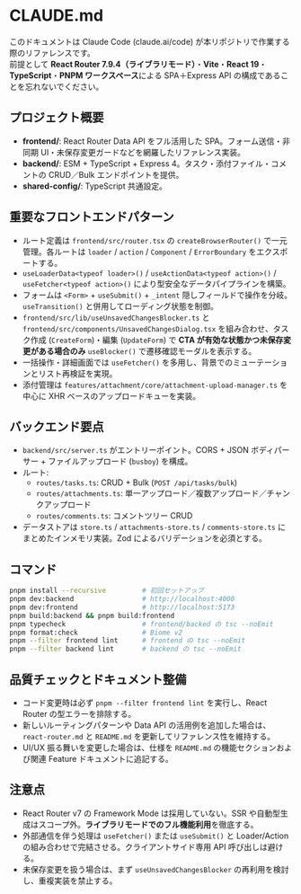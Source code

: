 # CLAUDE.md

このドキュメントは Claude Code (claude.ai/code) が本リポジトリで作業する際のリファレンスです。  
前提として **React Router 7.9.4（ライブラリモード）**・**Vite**・**React 19**・**TypeScript**・**PNPM ワークスペース**による SPA＋Express API の構成であることを忘れないでください。

## プロジェクト概要
- **frontend/**: React Router Data API をフル活用した SPA。フォーム送信・非同期 UI・未保存変更ガードなどを網羅したリファレンス実装。
- **backend/**: ESM + TypeScript + Express 4。タスク・添付ファイル・コメントの CRUD／Bulk エンドポイントを提供。
- **shared-config/**: TypeScript 共通設定。

## 重要なフロントエンドパターン
- ルート定義は `frontend/src/router.tsx` の `createBrowserRouter()` で一元管理。各ルートは `loader` / `action` / `Component` / `ErrorBoundary` をエクスポートする。
- `useLoaderData<typeof loader>()` / `useActionData<typeof action>()` / `useFetcher<typeof action>()` により型安全なデータパイプラインを構築。
- フォームは `<Form>` + `useSubmit()` + `_intent` 隠しフィールドで操作を分岐。`useTransition()` と併用してローディング状態を制御。
- `frontend/src/lib/useUnsavedChangesBlocker.ts` と `frontend/src/components/UnsavedChangesDialog.tsx` を組み合わせ、タスク作成 (`CreateForm`)・編集 (`UpdateForm`) で **CTA が有効な状態かつ未保存変更がある場合のみ** `useBlocker()` で遷移確認モーダルを表示する。
- 一括操作・詳細画面では `useFetcher()` を多用し、背景でのミューテーションとリスト再検証を実現。
- 添付管理は `features/attachment/core/attachment-upload-manager.ts` を中心に XHR ベースのアップロードキューを実装。

## バックエンド要点
- `backend/src/server.ts` がエントリーポイント。CORS + JSON ボディパーサー + ファイルアップロード (`busboy`) を構成。
- ルート:
  - `routes/tasks.ts`: CRUD + Bulk (`POST /api/tasks/bulk`)
  - `routes/attachments.ts`: 単一アップロード／複数アップロード／チャンクアップロード
  - `routes/comments.ts`: コメントツリー CRUD
- データストアは `store.ts` / `attachments-store.ts` / `comments-store.ts` にまとめたインメモリ実装。Zod によるバリデーションを必須とする。

## コマンド
```bash
pnpm install --recursive         # 初回セットアップ
pnpm dev:backend                 # http://localhost:4000
pnpm dev:frontend                # http://localhost:5173
pnpm build:backend && pnpm build:frontend
pnpm typecheck                   # frontend/backed の tsc --noEmit
pnpm format:check                # Biome v2
pnpm --filter frontend lint      # frontend の tsc --noEmit
pnpm --filter backend lint       # backend の tsc --noEmit
```

## 品質チェックとドキュメント整備
- コード変更時は必ず `pnpm --filter frontend lint` を実行し、React Router の型エラーを排除する。
- 新しいルーティングパターンや Data API の活用例を追加した場合は、`react-router.md` と `README.md` を更新してリファレンス性を維持する。
- UI/UX 振る舞いを変更した場合は、仕様を `README.md` の機能セクションおよび関連 Feature ドキュメントに追記する。

## 注意点
- React Router v7 の Framework Mode は採用していない。SSR や自動型生成はスコープ外。**ライブラリモードでのフル機能利用**を徹底する。
- 外部通信を伴う処理は `useFetcher()` または `useSubmit()` と Loader/Action の組み合わせで完結させる。クライアントサイド専用 API 呼び出しは避ける。
- 未保存変更を扱う場合は、まず `useUnsavedChangesBlocker` の再利用を検討し、重複実装を禁止する。

